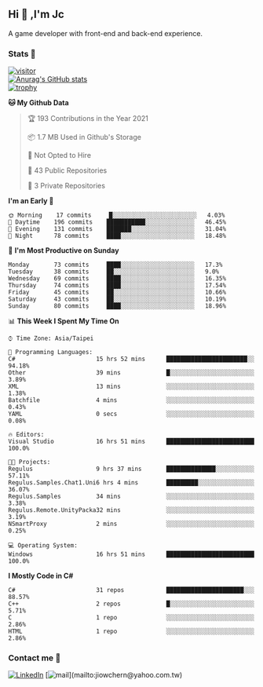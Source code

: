 ## Hi 👋 ,I'm Jc  

A game developer with front-end and back-end experience.  

### Stats  📝
[![visitor](https://visitor-badge.glitch.me/badge?page_id=jiowchern.jiowchern&style=flat-square&color=0088cc)](https://visitor-badge.glitch.me/badge?page_id=jiowchern.jiowchern&style=flat-square&color=0088cc)  
[![Anurag's GitHub stats](https://github-readme-stats.vercel.app/api?username=jiowchern&count_private=true&&show_icons=true)](https://github.com/anuraghazra/github-readme-stats)  
[![trophy](https://github-profile-trophy.vercel.app/?username=jiowchern)](https://github.com/ryo-ma/github-profile-trophy)  


<!--START_SECTION:waka-->
**🐱 My Github Data** 

> 🏆 193 Contributions in the Year 2021
 > 
> 📦 1.7 MB Used in Github's Storage 
 > 
> 🚫 Not Opted to Hire
 > 
> 📜 43 Public Repositories 
 > 
> 🔑 3 Private Repositories  
 > 
**I'm an Early 🐤** 

```text
🌞 Morning    17 commits     █░░░░░░░░░░░░░░░░░░░░░░░░   4.03% 
🌆 Daytime    196 commits    ███████████░░░░░░░░░░░░░░   46.45% 
🌃 Evening    131 commits    ███████░░░░░░░░░░░░░░░░░░   31.04% 
🌙 Night      78 commits     ████░░░░░░░░░░░░░░░░░░░░░   18.48%

```
📅 **I'm Most Productive on Sunday** 

```text
Monday       73 commits     ████░░░░░░░░░░░░░░░░░░░░░   17.3% 
Tuesday      38 commits     ██░░░░░░░░░░░░░░░░░░░░░░░   9.0% 
Wednesday    69 commits     ████░░░░░░░░░░░░░░░░░░░░░   16.35% 
Thursday     74 commits     ████░░░░░░░░░░░░░░░░░░░░░   17.54% 
Friday       45 commits     ██░░░░░░░░░░░░░░░░░░░░░░░   10.66% 
Saturday     43 commits     ██░░░░░░░░░░░░░░░░░░░░░░░   10.19% 
Sunday       80 commits     ████░░░░░░░░░░░░░░░░░░░░░   18.96%

```


📊 **This Week I Spent My Time On** 

```text
⌚︎ Time Zone: Asia/Taipei

💬 Programming Languages: 
C#                       15 hrs 52 mins      ███████████████████████░░   94.18% 
Other                    39 mins             █░░░░░░░░░░░░░░░░░░░░░░░░   3.89% 
XML                      13 mins             ░░░░░░░░░░░░░░░░░░░░░░░░░   1.38% 
Batchfile                4 mins              ░░░░░░░░░░░░░░░░░░░░░░░░░   0.43% 
YAML                     0 secs              ░░░░░░░░░░░░░░░░░░░░░░░░░   0.08%

🔥 Editors: 
Visual Studio            16 hrs 51 mins      █████████████████████████   100.0%

🐱‍💻 Projects: 
Regulus                  9 hrs 37 mins       ██████████████░░░░░░░░░░░   57.11% 
Regulus.Samples.Chat1.Uni6 hrs 4 mins        █████████░░░░░░░░░░░░░░░░   36.07% 
Regulus.Samples          34 mins             ░░░░░░░░░░░░░░░░░░░░░░░░░   3.38% 
Regulus.Remote.UnityPacka32 mins             ░░░░░░░░░░░░░░░░░░░░░░░░░   3.19% 
NSmartProxy              2 mins              ░░░░░░░░░░░░░░░░░░░░░░░░░   0.25%

💻 Operating System: 
Windows                  16 hrs 51 mins      █████████████████████████   100.0%

```

**I Mostly Code in C#** 

```text
C#                       31 repos            ██████████████████████░░░   88.57% 
C++                      2 repos             █░░░░░░░░░░░░░░░░░░░░░░░░   5.71% 
C                        1 repo              ░░░░░░░░░░░░░░░░░░░░░░░░░   2.86% 
HTML                     1 repo              ░░░░░░░░░░░░░░░░░░░░░░░░░   2.86%

```



<!--END_SECTION:waka-->



### Contact me 💬
[![LinkedIn](https://img.shields.io/badge/-JiowchernChen-0077B5?style==flat-square&logo=LinkedIn&logoColor=white)](https://www.linkedin.com/in/jiowchern-chen-4aaa90b7/) [![mail](https://img.shields.io/badge/-jiowchern%40yahoo.com.tw-blueviolet?style=flat-square&logo=yahoo!)](mailto:jiowchern@yahoo.com.tw)    

<!-- [![Linkedin Badge](https://img.shields.io/badge/-LinkedIn-blue?style=flat-square&logo=Linkedin&logoColor=white&link=https://www.linkedin.com/in/jiowchern-chen-4aaa90b7/)](https://www.linkedin.com/in/jiowchern-chen-4aaa90b7/) -->


<!--
**jiowchern/jiowchern** is a ✨ _special_ ✨ repository because its `README.md` (this file) appears on your GitHub profile.

Here are some ideas to get you started:

- 🔭 I’m currently working on ...
- 🌱 I’m currently learning ...
- 👯 I’m looking to collaborate on ...
- 🤔 I’m looking for help with ...
- 💬 Ask me about ...
- 📫 How to reach me: ...
- 😄 Pronouns: ...
- ⚡ Fun fact: ...
-->
